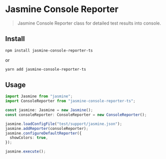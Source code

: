# Jasmine Console Reporter

> Jasmine Console Reporter class for detailed test results into console.

## Install

```bash
npm install jasmine-console-reporter-ts
```

or

```bash
yarn add jasmine-console-reporter-ts
```

## Usage

```ts
import Jasmine from "jasmine";
import ConsoleReporter from "jasmine-console-reporter-ts";

const jasmine: Jasmine = new Jasmine();
const consoleReporter: ConsoleReporter = new ConsoleReporter();

jasmine.loadConfigFile("test/support/jasmine.json");
jasmine.addReporter(consoleReporter);
jasmine.configureDefaultReporter({
  showColors: true,
});

jasmine.execute();
```
